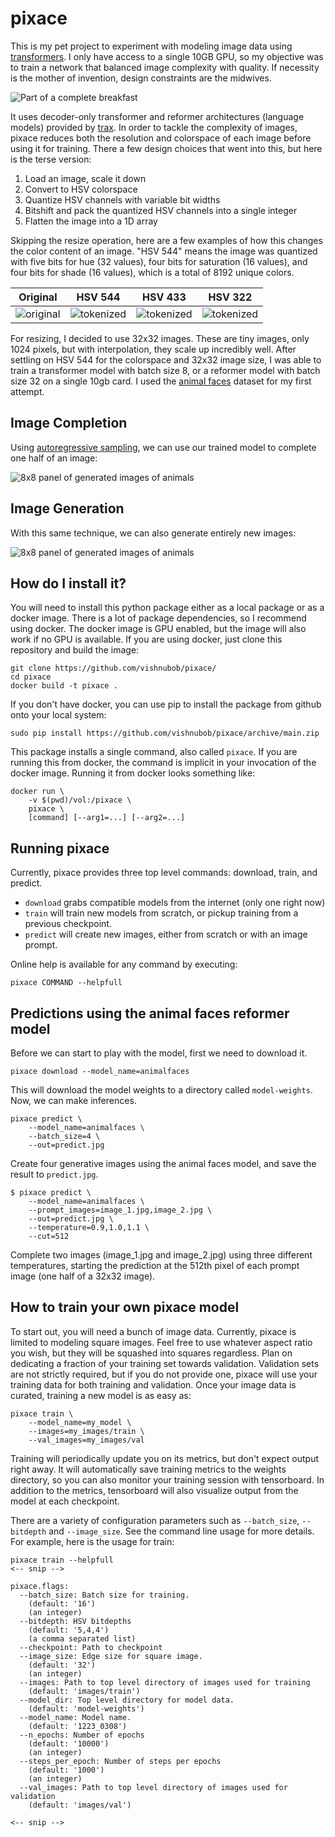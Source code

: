 # pixace

This is my pet project to experiment with modeling image data using [transformers](https://arxiv.org/abs/1706.03762). I only have access to a single 10GB GPU, so my objective was to train a network that balanced image complexity with quality.  If necessity is the mother of invention, design constraints are the midwives.

![Part of a complete breakfast](https://raw.githubusercontent.com/vishnubob/pixace/media/media/ttt-collage.jpg)

It uses decoder-only transformer and reformer architectures (language models) provided by [trax](https://github.com/google/trax).  In order to tackle the complexity of images, pixace reduces both the resolution and colorspace of each image before using it for training.  There a few design choices that went into this, but here is the terse version:

1. Load an image, scale it down
2. Convert to HSV colorspace
3. Quantize HSV channels with variable bit widths
4. Bitshift and pack the quantized HSV channels into a single integer
5. Flatten the image into a 1D array

Skipping the resize operation, here are a few examples of how this changes the color content of an image.  "HSV 544" means the image was quantized with five bits for hue (32 values), four bits for saturation (16 values), and four bits for shade (16 values), which is a total of 8192 unique colors.

| Original | HSV 544 | HSV 433 | HSV 322 |
| -------- | ------- | ------- | ------- |
| ![original](https://raw.githubusercontent.com/vishnubob/pixace/media/media/token_orig.jpg) | ![tokenized](https://raw.githubusercontent.com/vishnubob/pixace/media/media/token_5-4-4.jpg) | ![tokenized](https://raw.githubusercontent.com/vishnubob/pixace/media/media/token_4-3-3.jpg) | ![tokenized](https://raw.githubusercontent.com/vishnubob/pixace/media/media/token_3-2-2.jpg) |

For resizing, I decided to use 32x32 images.  These are tiny images, only 1024 pixels, but with interpolation, they scale up incredibly well.  After settling on HSV 544 for the colorspace and 32x32 image size, I was able to train a transformer model with batch size 8, or a reformer model with batch size 32 on a single 10gb card.  I used the [animal faces](https://www.kaggle.com/andrewmvd/animal-faces) dataset for my first attempt.

## Image Completion

Using [autoregressive sampling](https://trax-ml.readthedocs.io/en/latest/trax.supervised.html#trax.supervised.decoding.autoregressive_sample_stream), we can use our trained model to complete one half of an image:

![8x8 panel of generated images of animals](https://raw.githubusercontent.com/vishnubob/pixace/media/media/fill-in-example.jpg)

## Image Generation

With this same technique, we can also generate entirely new images:

![8x8 panel of generated images of animals](https://raw.githubusercontent.com/vishnubob/pixace/media/media/zoo-smol.jpg)

## How do I install it?

You will need to install this python package either as a local package or as a docker image.  There is a lot of package dependencies, so I recommend using docker.  The docker image is GPU enabled, but the image will also work if no GPU is available.  If you are using docker, just clone this repository and build the image:

```
git clone https://github.com/vishnubob/pixace/
cd pixace
docker build -t pixace .
```

If you don't have docker, you can use pip to install the package from github onto your local system:

```
sudo pip install https://github.com/vishnubob/pixace/archive/main.zip
```

This package installs a single command, also called `pixace`.  If you are running this from docker, the command is implicit in your invocation of the docker image.  Running it from docker looks something like:

```
docker run \
    -v $(pwd)/vol:/pixace \
    pixace \
    [command] [--arg1=...] [--arg2=...]
```

## Running pixace

Currently, pixace provides three top level commands: download, train, and predict.  

- `download` grabs compatible models from the internet (only one right now)
- `train` will train new models from scratch, or pickup training from a previous checkpoint.
- `predict` will create new images, either from scratch or with an image prompt.

Online help is available for any command by executing:

```
pixace COMMAND --helpfull
```

## Predictions using the animal faces reformer model

Before we can start to play with the model, first we need to download it.

```
pixace download --model_name=animalfaces
```

This will download the model weights to a directory called `model-weights`.  Now, we can make inferences.

```
pixace predict \
    --model_name=animalfaces \
    --batch_size=4 \
    --out=predict.jpg
```

Create four generative images using the animal faces model, and save the result to `predict.jpg`.

```
$ pixace predict \
    --model_name=animalfaces \
    --prompt_images=image_1.jpg,image_2.jpg \
    --out=predict.jpg \
    --temperature=0.9,1.0,1.1 \
    --cut=512
```

Complete two images (image_1.jpg and image_2.jpg) using three different temperatures, starting the prediction at the 512th pixel of each prompt image (one half of a 32x32 image).

## How to train your own pixace model

To start out, you will need a bunch of image data.  Currently, pixace is limited to modeling square images.  Feel free to use whatever aspect ratio you wish, but they will be squashed into squares regardless.  Plan on dedicating a fraction of your training set towards validation.  Validation sets are not strictly required, but if you do not provide one, pixace will use your training data for both training and validation.  Once your image data is curated, training a new model is as easy as:

```
pixace train \
    --model_name=my_model \
    --images=my_images/train \
    --val_images=my_images/val
```

Training will periodically update you on its metrics, but don't expect output right away.  It will automatically save training metrics to the weights directory, so you can also monitor your training session with tensorboard.  In addition to the metrics, tensorboard will also visualize output from the model at each checkpoint.

There are a variety of configuration parameters such as `--batch_size`, `--bitdepth` and `--image_size`.  See the command line usage for more details.  For example, here is the usage for train:

```
pixace train --helpfull
<-- snip -->

pixace.flags:
  --batch_size: Batch size for training.
    (default: '16')
    (an integer)
  --bitdepth: HSV bitdepths
    (default: '5,4,4')
    (a comma separated list)
  --checkpoint: Path to checkpoint
  --image_size: Edge size for square image.
    (default: '32')
    (an integer)
  --images: Path to top level directory of images used for training
    (default: 'images/train')
  --model_dir: Top level directory for model data.
    (default: 'model-weights')
  --model_name: Model name.
    (default: '1223_0308')
  --n_epochs: Number of epochs
    (default: '10000')
    (an integer)
  --steps_per_epoch: Number of steps per epochs
    (default: '1000')
    (an integer)
  --val_images: Path to top level directory of images used for validation
    (default: 'images/val')

<-- snip -->
```

